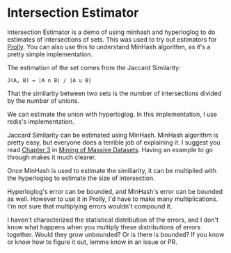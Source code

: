 # Intersection Estimator

Intersection Estimator is a demo of using minhash and hyperloglog to do
estimates of intersections of sets. This was used to try out estimators for
[Prolly](https://github.com/iamwilhelm/prolly). You can also use this to
understand MinHash algorithm, as it's a pretty simple implementation.

The estimation of the set comes from the Jaccard Similarity:
```
J(A, B) = |A ∩ B| / |A ∪ B|
```
That the similarity between two sets is the number of intersections divided
by the number of unions.

We can estimate the union with hyperloglog. In this implementation, I use
redis's implementation.

Jaccard Similarity can be estimated using MinHash. MinHash algorithm is
pretty easy, but everyone does a terrible job of explaining it. I suggest you
read [Chapter 3](http://infolab.stanford.edu/~ullman/mmds/ch3.pdf) in
[Mining of Massive Datasets](http://www.mmds.org/). Having an example to
go through makes it much clearer.

Once MinHash is used to estimate the similiarity, it can be multiplied with
the hyperloglog to estimate the size of intersection.

Hyperloglog's error can be bounded, and MinHash's error can be bounded
as well. However to use it in Prolly, I'd have to make many multiplications.
I'm not sure that multiplying errors wouldn't compound it.

I haven't characterized the statistical distribution of the errors, and
I don't know what happens when you multiply these distributions of errors together.
Would they grow unbounded? Or is there is bounded? If you know or know how to
figure it out, lemme know in an issue or PR.
